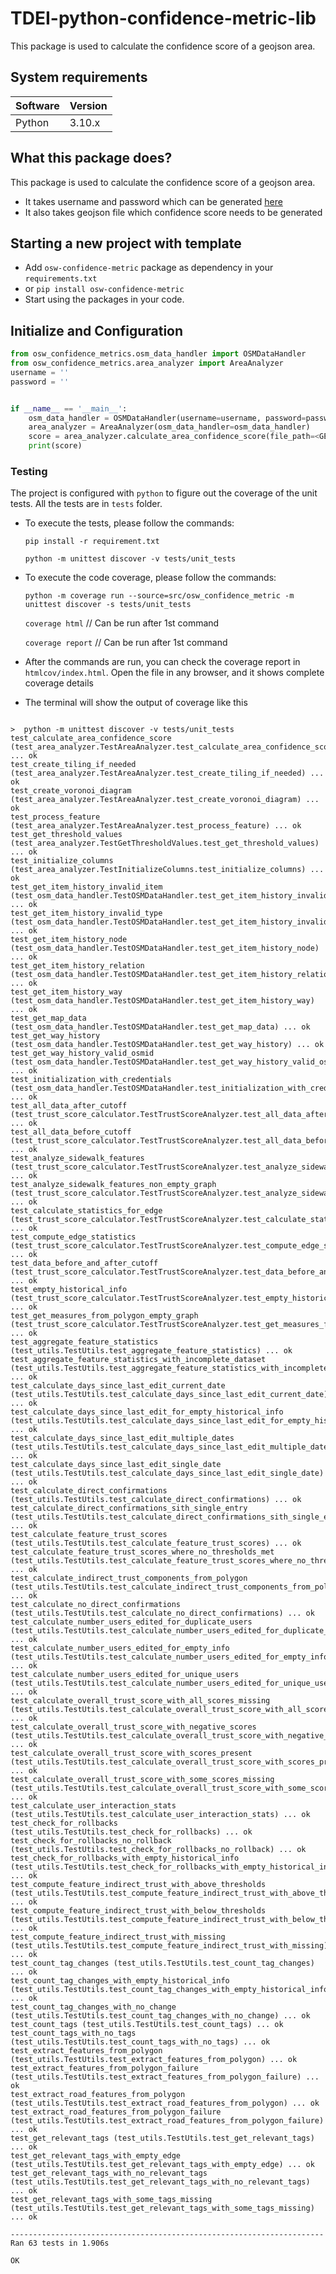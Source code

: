 # TDEI-python-confidence-metric-lib

This package is used to calculate the confidence score of a geojson area.


## System requirements

| Software | Version |
|----------|---------|
| Python   | 3.10.x  |

## What this package does?

This package is used to calculate the confidence score of a geojson area.
- It takes username and password which can be generated [here](https://www.openstreetmap.org/)
- It also takes geojson file which confidence score needs to be generated


## Starting a new project with template

- Add `osw-confidence-metric` package as dependency in your `requirements.txt`
- or `pip install osw-confidence-metric`
- Start using the packages in your code.

## Initialize and Configuration

```python
from osw_confidence_metrics.osm_data_handler import OSMDataHandler
from osw_confidence_metrics.area_analyzer import AreaAnalyzer
username = ''
password = ''


if __name__ == '__main__':
    osm_data_handler = OSMDataHandler(username=username, password=password)
    area_analyzer = AreaAnalyzer(osm_data_handler=osm_data_handler)
    score = area_analyzer.calculate_area_confidence_score(file_path=<GEOJSON_FILE_PATH>)
    print(score)
```

### Testing

The project is configured with `python` to figure out the coverage of the unit tests. All the tests are in `tests`
folder.

- To execute the tests, please follow the commands:

  `pip install -r requirement.txt`

  `python -m unittest discover -v tests/unit_tests`

- To execute the code coverage, please follow the commands:

  `python -m coverage run --source=src/osw_confidence_metric -m unittest discover -s tests/unit_tests`

  `coverage html` // Can be run after 1st command

  `coverage report` // Can be run after 1st command

- After the commands are run, you can check the coverage report in `htmlcov/index.html`. Open the file in any browser,
  and it shows complete coverage details
- The terminal will show the output of coverage like this

```shell

>  python -m unittest discover -v tests/unit_tests
test_calculate_area_confidence_score (test_area_analyzer.TestAreaAnalyzer.test_calculate_area_confidence_score) ... ok
test_create_tiling_if_needed (test_area_analyzer.TestAreaAnalyzer.test_create_tiling_if_needed) ... ok
test_create_voronoi_diagram (test_area_analyzer.TestAreaAnalyzer.test_create_voronoi_diagram) ... ok
test_process_feature (test_area_analyzer.TestAreaAnalyzer.test_process_feature) ... ok
test_get_threshold_values (test_area_analyzer.TestGetThresholdValues.test_get_threshold_values) ... ok
test_initialize_columns (test_area_analyzer.TestInitializeColumns.test_initialize_columns) ... ok
test_get_item_history_invalid_item (test_osm_data_handler.TestOSMDataHandler.test_get_item_history_invalid_item) ... ok
test_get_item_history_invalid_type (test_osm_data_handler.TestOSMDataHandler.test_get_item_history_invalid_type) ... ok
test_get_item_history_node (test_osm_data_handler.TestOSMDataHandler.test_get_item_history_node) ... ok
test_get_item_history_relation (test_osm_data_handler.TestOSMDataHandler.test_get_item_history_relation) ... ok
test_get_item_history_way (test_osm_data_handler.TestOSMDataHandler.test_get_item_history_way) ... ok
test_get_map_data (test_osm_data_handler.TestOSMDataHandler.test_get_map_data) ... ok
test_get_way_history (test_osm_data_handler.TestOSMDataHandler.test_get_way_history) ... ok
test_get_way_history_valid_osmid (test_osm_data_handler.TestOSMDataHandler.test_get_way_history_valid_osmid) ... ok
test_initialization_with_credentials (test_osm_data_handler.TestOSMDataHandler.test_initialization_with_credentials) ... ok
test_all_data_after_cutoff (test_trust_score_calculator.TestTrustScoreAnalyzer.test_all_data_after_cutoff) ... ok
test_all_data_before_cutoff (test_trust_score_calculator.TestTrustScoreAnalyzer.test_all_data_before_cutoff) ... ok
test_analyze_sidewalk_features (test_trust_score_calculator.TestTrustScoreAnalyzer.test_analyze_sidewalk_features) ... ok
test_analyze_sidewalk_features_non_empty_graph (test_trust_score_calculator.TestTrustScoreAnalyzer.test_analyze_sidewalk_features_non_empty_graph) ... ok
test_calculate_statistics_for_edge (test_trust_score_calculator.TestTrustScoreAnalyzer.test_calculate_statistics_for_edge) ... ok
test_compute_edge_statistics (test_trust_score_calculator.TestTrustScoreAnalyzer.test_compute_edge_statistics) ... ok
test_data_before_and_after_cutoff (test_trust_score_calculator.TestTrustScoreAnalyzer.test_data_before_and_after_cutoff) ... ok
test_empty_historical_info (test_trust_score_calculator.TestTrustScoreAnalyzer.test_empty_historical_info) ... ok
test_get_measures_from_polygon_empty_graph (test_trust_score_calculator.TestTrustScoreAnalyzer.test_get_measures_from_polygon_empty_graph) ... ok
test_aggregate_feature_statistics (test_utils.TestUtils.test_aggregate_feature_statistics) ... ok
test_aggregate_feature_statistics_with_incomplete_dataset (test_utils.TestUtils.test_aggregate_feature_statistics_with_incomplete_dataset) ... ok
test_calculate_days_since_last_edit_current_date (test_utils.TestUtils.test_calculate_days_since_last_edit_current_date) ... ok
test_calculate_days_since_last_edit_for_empty_historical_info (test_utils.TestUtils.test_calculate_days_since_last_edit_for_empty_historical_info) ... ok
test_calculate_days_since_last_edit_multiple_dates (test_utils.TestUtils.test_calculate_days_since_last_edit_multiple_dates) ... ok
test_calculate_days_since_last_edit_single_date (test_utils.TestUtils.test_calculate_days_since_last_edit_single_date) ... ok
test_calculate_direct_confirmations (test_utils.TestUtils.test_calculate_direct_confirmations) ... ok
test_calculate_direct_confirmations_sith_single_entry (test_utils.TestUtils.test_calculate_direct_confirmations_sith_single_entry) ... ok
test_calculate_feature_trust_scores (test_utils.TestUtils.test_calculate_feature_trust_scores) ... ok
test_calculate_feature_trust_scores_where_no_thresholds_met (test_utils.TestUtils.test_calculate_feature_trust_scores_where_no_thresholds_met) ... ok
test_calculate_indirect_trust_components_from_polygon (test_utils.TestUtils.test_calculate_indirect_trust_components_from_polygon) ... ok
test_calculate_no_direct_confirmations (test_utils.TestUtils.test_calculate_no_direct_confirmations) ... ok
test_calculate_number_users_edited_for_duplicate_users (test_utils.TestUtils.test_calculate_number_users_edited_for_duplicate_users) ... ok
test_calculate_number_users_edited_for_empty_info (test_utils.TestUtils.test_calculate_number_users_edited_for_empty_info) ... ok
test_calculate_number_users_edited_for_unique_users (test_utils.TestUtils.test_calculate_number_users_edited_for_unique_users) ... ok
test_calculate_overall_trust_score_with_all_scores_missing (test_utils.TestUtils.test_calculate_overall_trust_score_with_all_scores_missing) ... ok
test_calculate_overall_trust_score_with_negative_scores (test_utils.TestUtils.test_calculate_overall_trust_score_with_negative_scores) ... ok
test_calculate_overall_trust_score_with_scores_present (test_utils.TestUtils.test_calculate_overall_trust_score_with_scores_present) ... ok
test_calculate_overall_trust_score_with_some_scores_missing (test_utils.TestUtils.test_calculate_overall_trust_score_with_some_scores_missing) ... ok
test_calculate_user_interaction_stats (test_utils.TestUtils.test_calculate_user_interaction_stats) ... ok
test_check_for_rollbacks (test_utils.TestUtils.test_check_for_rollbacks) ... ok
test_check_for_rollbacks_no_rollback (test_utils.TestUtils.test_check_for_rollbacks_no_rollback) ... ok
test_check_for_rollbacks_with_empty_historical_info (test_utils.TestUtils.test_check_for_rollbacks_with_empty_historical_info) ... ok
test_compute_feature_indirect_trust_with_above_thresholds (test_utils.TestUtils.test_compute_feature_indirect_trust_with_above_thresholds) ... ok
test_compute_feature_indirect_trust_with_below_thresholds (test_utils.TestUtils.test_compute_feature_indirect_trust_with_below_thresholds) ... ok
test_compute_feature_indirect_trust_with_missing (test_utils.TestUtils.test_compute_feature_indirect_trust_with_missing) ... ok
test_count_tag_changes (test_utils.TestUtils.test_count_tag_changes) ... ok
test_count_tag_changes_with_empty_historical_info (test_utils.TestUtils.test_count_tag_changes_with_empty_historical_info) ... ok
test_count_tag_changes_with_no_change (test_utils.TestUtils.test_count_tag_changes_with_no_change) ... ok
test_count_tags (test_utils.TestUtils.test_count_tags) ... ok
test_count_tags_with_no_tags (test_utils.TestUtils.test_count_tags_with_no_tags) ... ok
test_extract_features_from_polygon (test_utils.TestUtils.test_extract_features_from_polygon) ... ok
test_extract_features_from_polygon_failure (test_utils.TestUtils.test_extract_features_from_polygon_failure) ... ok
test_extract_road_features_from_polygon (test_utils.TestUtils.test_extract_road_features_from_polygon) ... ok
test_extract_road_features_from_polygon_failure (test_utils.TestUtils.test_extract_road_features_from_polygon_failure) ... ok
test_get_relevant_tags (test_utils.TestUtils.test_get_relevant_tags) ... ok
test_get_relevant_tags_with_empty_edge (test_utils.TestUtils.test_get_relevant_tags_with_empty_edge) ... ok
test_get_relevant_tags_with_no_relevant_tags (test_utils.TestUtils.test_get_relevant_tags_with_no_relevant_tags) ... ok
test_get_relevant_tags_with_some_tags_missing (test_utils.TestUtils.test_get_relevant_tags_with_some_tags_missing) ... ok

----------------------------------------------------------------------
Ran 63 tests in 1.906s

OK


```